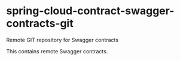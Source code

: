 # spring-cloud-contract-swagger-contracts-git
Remote GIT repository for Swagger contracts

This contains remote Swagger contracts.

